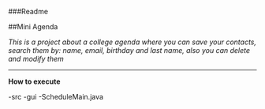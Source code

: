 ###Readme

##Mini Agenda

*This is a project about a college agenda where you can save your contacts, search them by: name, email, birthday and last name, also you can delete and modify them*
___

**How to execute**

-src
  -gui
    -ScheduleMain.java






